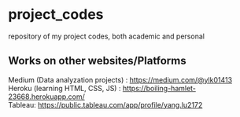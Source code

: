 # project_codes
repository of my project codes, both academic and personal

## Works on other websites/Platforms
Medium (Data analyzation projects) : https://medium.com/@ylk01413
<br />
Heroku (learning HTML, CSS, JS) : https://boiling-hamlet-23668.herokuapp.com/ 
<br />
Tableau: https://public.tableau.com/app/profile/yang.lu2172
